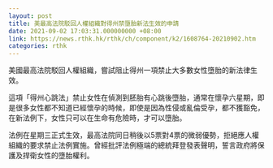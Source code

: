 ```yaml
---
layout: post
title: 美最高法院駁回人權組織對得州禁墮胎新法生效的申請
date: 2021-09-02 17:03:31.000000000 +08:00
link: https://news.rthk.hk/rthk/ch/component/k2/1608764-20210902.htm
categories: rthk
---
```


美國最高法院駁回人權組織，嘗試阻止得州一項禁止大多數女性墮胎的新法律生效。

這項「得州心跳法」禁止女性在偵測到胚胎有心跳後墮胎，通常在懷孕六星期，即是很多女性都不知道已經懷孕的時候，即使是因為性侵或亂倫受孕，都不獲豁免，在新法例下，女性只可以在生命有危險時，才可以墮胎。

法例在星期三正式生效，最高法院同日稍後以5票對4票的微弱優勢，拒絕應人權組織的要求禁止法例實施。曾經批評法例極端的總統拜登發表聲明，誓言政府將保護及捍衛女性的墮胎權利。
